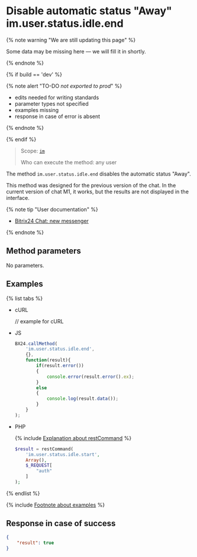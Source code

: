 # Disable automatic status "Away" im.user.status.idle.end

{% note warning "We are still updating this page" %}

Some data may be missing here — we will fill it in shortly.

{% endnote %}

{% if build == 'dev' %}

{% note alert "TO-DO _not exported to prod_" %}

- edits needed for writing standards
- parameter types not specified
- examples missing
- response in case of error is absent

{% endnote %}

{% endif %}

> Scope: [`im`](../../scopes/permissions.md)
>
> Who can execute the method: any user

The method `im.user.status.idle.end` disables the automatic status "Away".

This method was designed for the previous version of the chat. In the current version of chat M1, it works, but the results are not displayed in the interface.

{% note tip "User documentation" %}

- [Bitrix24 Chat: new messenger](https://helpdesk.bitrix24.com/open/25661218/)

{% endnote %}

## Method parameters

No parameters.

## Examples

{% list tabs %}

- cURL

    // example for cURL

- JS

    ```js
    BX24.callMethod(
        'im.user.status.idle.end',
        {},
        function(result){
            if(result.error())
            {
                console.error(result.error().ex);
            }
            else
            {
                console.log(result.data());
            }
        }
    );
    ```

- PHP

    {% include [Explanation about restCommand](../_includes/rest-command.md) %}

    ```php
    $result = restCommand(
        'im.user.status.idle.start',
        Array(),
        $_REQUEST[
            "auth"
        ]
    );    
    ```

{% endlist %}

{% include [Footnote about examples](../../../_includes/examples.md) %}

## Response in case of success

```json
{
    "result": true
}
```